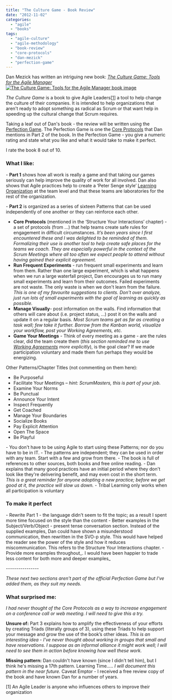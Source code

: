 ```yaml
---
title: "The Culture Game - Book Review"
date: "2012-11-02"
categories: 
  - "agile"
  - "books"
tags: 
  - "agile-culture"
  - "agile-methodology"
  - "book-review"
  - "core-protocols"
  - "dan-mezick"
  - "perfection-game"
---
```


Dan Mezick has written an intriguing new book: [_The Culture Game: Tools for the Agile Manager_](https://newtechusa.net/the-culture-game-book/)[![The Culture Game: Tools for the Agile Manager book image](src/content/blog/the-culture-game-book-review/images/TCG-flat-medium-300x229-1.jpg)](https://newtechusa.net/about/the-culture-game-book/)

_The Culture Game_ is a book to give Agile Leaders\[[1](#footnotes)\] a tool to help change the culture of their companies. It is intended to help organizations that aren't ready to adopt something as radical as Scrum or that want help in speeding up the cultural change that Scrum requires.

Taking a leaf out of Dan's book - the review will be written using the [Perfection Game](https://www.hanoulle.be/2010/03/perfection-game-sdc-2010/). The Perfection Game is one the [Core Protocols](https://www.hanoulle.be/2010/03/19/perfection-game-sdc-2010/) that Dan mentions in Part 2 of the book. In the Perfection Game - you give a numeric rating and state what you like and what it would take to make it perfect.

I rate the book 8 out of 10.

### **What I like:**

\- **Part 1** shows how all work is really a game and that taking our games seriously can help improve the quality of work for all involved. Dan also shows that Agile practices help to create a ‘Peter Senge style’ [Learning Organization](https://en.wikipedia.org/wiki/Learning_organization) at the team level and that these teams are laboratories for the rest of the organization.

\- **Part 2** is organized as a series of sixteen Patterns that can be used independently of one another or they can reinforce each other.

- **Core Protocols** (mentioned in the ‘Structure Your Interactions’ chapter) - a set of protocols (from …) that help teams create safe rules for engagement in difficult circumstances. _It’s been years since I first encountered these and I was delighted to be reminded of them. Formalizing their use is another tool to help create safe places for the teams we coach. They are especially powerful in the context of the Scrum Meetings where all too often we expect people to attend without having gained their explicit agreement._
- **Run Frequent Experiments** - run frequent small experiments and learn from them. Rather than one large experiment, which is what happens when we run a large waterfall project, Dan encourages us to run many small experiments and learn from their outcomes. Failed experiments are not waste. The only waste is when we don't learn from the failure. _This is one of my favourite suggestions to clients. Don't over analyze, just run lots of small experiments with the goal of learning as quickly as possible._
- **Manage Visually**\- post information on the walls. Find information that others will care about (i.e. project status, …) post it on the walls and update it on a regular basis. _Most Scrum teams get as far as creating a task wall; few take it further. Borrow from the Kanban world, visualize your workflow, post your Working Agreements, etc._
- **Game Your Meetings** - Think of every meeting as a game - are the rules clear, did the team create them (_this section reminded me to use_ [_Working Agreements_](https://www.estherderby.com/norms-values-working-agreements-simple-rules/) _more explicitly_), is the goal clear? If we made participation voluntary and made them fun perhaps they would be energizing.

Other Patterns/Chapter Titles (not commenting on them here):

- Be Purposeful
- Facilitate Your Meetings – _hint: ScrumMasters, this is part of your job_.
- Examine Your Norms
- Be Punctual
- Announce Your Intent
- Inspect Frequently
- Get Coached
- Manage Your Boundaries
- Socialize Books
- Pay Explicit Attention
- Open The Space
- Be Playful

\- You don't have to be using Agile to start using these Patterns; nor do you have to be in IT. - The patterns are independent; they can be used in order with any team. Start with a few and grow from there. - The book is full of references to other sources, both books and free online reading. - Dan explains that many good practices have an initial period where they don't look like they're delivering benefit, and may even cost in the short term. _This is a great reminder for anyone adopting a new practice; before we get good at it, the practice will slow us down._ - Tribal Learning only works when all participation is voluntary

### **To make it perfect**

\- Rewrite Part 1 - the language didn't seem to fit the topic; as a result I spent more time focused on the style than the content - Better examples in the Subject/Verb/Object - present tense conversation section. Instead of the supplied examples, Dan could have shown a misunderstood communication, then rewritten in the SVO-p style. This would have helped the reader see the power of the style and how it reduces miscommunication. This refers to the Structure Your Interactions chapter. - Provide more examples throughout_. I would have been happier to trade less content for both more and deeper examples_

\----------------

_These next two sections aren't part of the official Perfection Game but I've added them, as they suit my needs._

### **What surprised me:**

_I had never thought of the Core Protocols as a way to increase engagement on a conference call or web meeting. I will need to give this a try._

**Unsure of:** Part 3 explains how to amplify the effectiveness of your efforts by creating Triads (literally groups of 3), using these Triads to help support your message and grow the use of the book’s other ideas. _This is an interesting idea - I've never thought about working in groups that small and have reservations. I suppose as an informal alliance it might work well; I will need to see them in action before knowing how well these work._

**Missing pattern:** Dan couldn't have known (since I didn't tell him), but I think he's missing a 17th pattern. Learning Time….. _I will document this pattern in the near future._ Caveat Emptor - I received a free review copy of the book and have known Dan for a number of years.

\[1\] An Agile Leader is anyone who influences others to improve their organization
